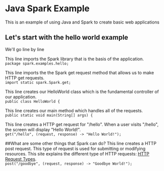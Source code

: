 # Java Spark Example
This is an example of using Java and Spark to create basic web applications

## Let's start with the hello world example
We'll go line by line

This line imports the Spark library that is the basis of the application.     
```package spark.examples.hello;```

This line imports the the Spark get request method that allows us to make HTTP get requests.     
```import static spark.Spark.get;```

This line creates our HelloWorld class which is the fundamental controller of our application.     
```public class HelloWorld {```

This line creates our main method which handles all of the requests.     
```public static void main(String[] args) {```

This line creates a HTTP get request for "/hello". When a user visits "/hello", the screen will display "Hello World!".     
```get("/hello", (request, response) -> "Hello World!");```

##What are some other things that Spark can do?
This line creates a HTTP post request. This type of request is used for submitting or modifying resources. This site explains the different type of HTTP requests: [HTTP Request Types](http://www.restapitutorial.com/lessons/httpmethods.html).          
```post("/goodbye", (request, response) -> "Goodbye World!");```
